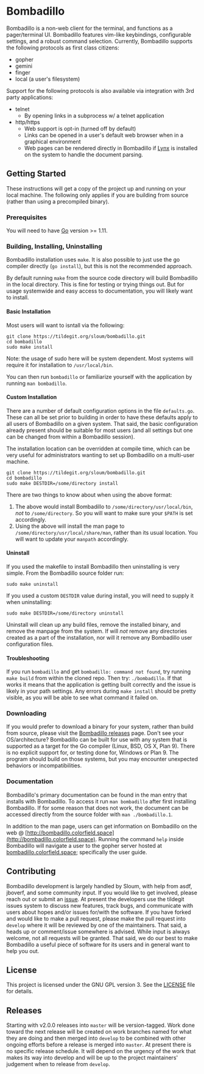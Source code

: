 # Bombadillo

Bombadillo is a non-web client for the terminal, and functions as a pager/terminal UI. Bombadillo features vim-like keybindings, configurable settings, and a robust command selection. Currently, Bombadillo supports the following protocols as first class citizens:
* gopher
* gemini
* finger
* local (a user's filesystem)

Support for the following protocols is also available via integration with 3rd party applications:
* telnet
    * By opening links in a subprocess w/ a telnet application
* http/https
    * Web support is opt-in (turned off by default)
    * Links can be opened in a user's default web browser when in a graphical environment
    * Web pages can be rendered directly in Bombadillo if [Lynx](https://lynx.invisible-island.net/) is installed on the system to handle the document parsing.


## Getting Started

These instructions will get a copy of the project up and running on your local machine. The following only applies if you are building from source (rather than using a precompiled binary).

### Prerequisites

You will need to have [Go](https://golang.org/) version >= 1.11.

### Building, Installing, Uninstalling

Bombadillo installation uses `make`. It is also possible to just use the go compiler directly (`go install`), but this is not the recommended approach.

By default running `make` from the source code directory will build Bombadillo in the local directory. This is fine for testing or trying things out. But for usage systemwide and easy access to documentation, you will likely want to install.

#### Basic Installation

Most users will want to isntall via the following:

```
git clone https://tildegit.org/sloum/bombadillo.git
cd bombadillo
sudo make install
```
Note: the usage of sudo here will be system dependent. Most systems will require it for installation to `/usr/local/bin`.

You can then run `bombadillo` or familiarize yourself with the application by running `man bombadillo`.

#### Custom Installation

There are a number of default configuration options in the file `defaults.go`. These can all be set prior to building in order to have these defaults apply to all users of Bombadillo on a given system. That said, the basic configuration already present should be suitable for most users (and all settings but one can be changed from within a Bombadillo session).

The installation location can be overridden at compile time, which can be very useful for administrators wanting to set up Bombadillo on a multi-user machine. 

```
git clone https://tildegit.org/sloum/bombadillo.git
cd bombadillo
sudo make DESTDIR=/some/directory install
```

There are two things to know about when using the above format:
1. The above would install Bombadillo to `/some/directory/usr/local/bin`, _not_ to `/some/directory`. So you will want to make sure your `$PATH` is set accordingly.
2. Using the above will install the man page to `/some/directory/usr/local/share/man`, rather than its usual location. You will want to update your `manpath` accordingly.

#### Uninstall

If you used the makefile to install Bombadillo then uninstalling is very simple. From the Bombadillo source folder run:

```
sudo make uninstall
```

If you used a custom `DESTDIR` value during install, you will need to supply it when uninstalling:
```
sudo make DESTDIR=/some/directory uninstall
```

Uninstall will clean up any build files, remove the installed binary, and remove the manpage from the system. If will _not_ remove any directories created as a part of the installation, nor will it remove any Bombadillo user configuration files.

#### Troubleshooting

If you run `bombadillo` and get `bombadillo: command not found`, try running `make build` from within the cloned repo. Then try: `./bombadillo`. If that works it means  that the application is getting built correctly and the issue is likely in your path settings. Any errors during `make install` should be pretty visible, as you will be able to see what command it failed on.

### Downloading

If you would prefer to download a binary for your system, rather than build from source, please visit the [Bombadillo releases](http://bombadillo.colorfield.space/releases) page. Don't see your OS/architecture? Bombadillo can be built for use with any system that is supported as a target for the Go compiler (Linux, BSD, OS X, Plan 9). There is no explicit support for, or testing done for, Windows or Plan 9. The program should build on those systems, but you may encounter unexpected behaviors or incompatibilities.

### Documentation

Bombadillo's primary documentation can be found in the man entry that installs with Bombadillo. To access it run `man bombadillo` after first installing Bombadillo. If for some reason that does not work, the document can be accessed directly from the source folder with `man ./bombadillo.1`.

In addition to the man page, users can get information on Bombadillo on the web @ [http://bombadillo.colorfield.space](http://bombadillo.colorfield.space). Running the command `help` inside Bombadillo will navigate a user to the gopher server hosted at [bombadillo.colorfield.space](gopher://bombadillo.colorfield.space); specifically the user guide.

## Contributing

Bombadillo development is largely handled by Sloum, with help from asdf, jboverf, and some community input. If you would like to get involved, please reach out or submit an [issue](https://tildegit.org/sloum/bombadillo/issues). At present the developers use the tildegit issues system to discuss new features, track bugs, and communicate with users about hopes and/or issues for/with the software. If you have forked and would like to make a pull request, please make the pull request into `develop` where it will be reviewed by one of the maintainers. That said, a heads up or comment/issue somewhere is advised. While input is always welcome, not all requests will be granted. That said, we do our best to make Bombadillo a useful piece of software for its users and in general want to help you out.

## License

This project is licensed under the GNU GPL version 3. See the [LICENSE](LICENSE) file for details.

## Releases

Starting with v2.0.0 releases into `master` will be version-tagged. Work done toward the next release will be created on work branches named for what they are doing and then merged into `develop` to be combined with other ongoing efforts before a release is merged into `master`. At present there is no specific release schedule. It will depend on the urgency of the work that makes its way into develop and will be up to the project maintainers' judgement when to release from `develop`.

